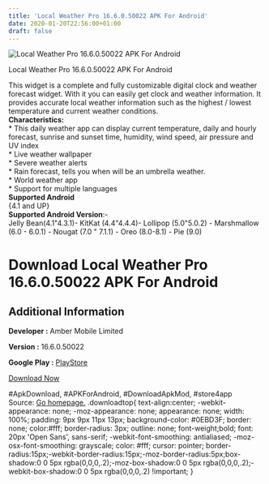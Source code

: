 ```yaml
---
title: 'Local Weather Pro 16.6.0.50022 APK For Android'
date: 2020-01-20T22:56:00+01:00
draft: false
---
```


![Local Weather Pro 16.6.0.50022 APK For Android](https://i0.wp.com/apkhome.net/wp-content/uploads/2020/01/Local-Weather-Pro-16.6.0.50022.png "Local Weather Pro 16.6.0.50022 APK For Android")

  

Local Weather Pro 16.6.0.50022 APK For Android

This widget is a complete and fully customizable digital clock and weather forecast widget. With it you can easily get clock and weather information. It provides accurate local weather information such as the highest / lowest temperature and current weather conditions.  
**Characteristics:**  
\* This daily weather app can display current temperature, daily and hourly forecast, sunrise and sunset time, humidity, wind speed, air pressure and UV index  
\* Live weather wallpaper  
\* Severe weather alerts  
\* Rain forecast, tells you when will be an umbrella weather.  
\* World weather app  
\* Support for multiple languages  
**Supported Android**  
{4.1 and UP}  
**Supported Android Version**:-  
Jelly Bean(4.1"4.3.1)- KitKat (4.4"4.4.4)- Lollipop (5.0"5.0.2) - Marshmallow (6.0 - 6.0.1) - Nougat (7.0 " 7.1.1) - Oreo (8.0-8.1) - Pie (9.0)

Download Local Weather Pro 16.6.0.50022 APK For Android
=======================================================

Additional Information
----------------------

**Developer :** Amber Mobile Limited

**Version :** 16.6.0.50022

**Google Play :** [PlayStore](https://play.google.com/store/apps/details?id=mobi.infolife.ezweather.widget.weather.location.app.pro&hl=en)

  

[Download Now](https://store4app.co/post/local-weather-pro-16-6-0-50022-apk-for-android_1579548511)

  
#ApkDownload, #APKForAndroid, #DownloadApkMod, #store4app  
Source: [Go homepage.](https://store4app.co/post/local-weather-pro-16-6-0-50022-apk-for-android_1579548511) .downloadtop{ text-align:center; -webkit-appearance: none; -moz-appearance: none; appearance: none; width: 100%; padding: 9px 9px 11px 13px; background-color: #0EBD3F; border: none; color:#fff; border-radius: 3px; outline: none; font-weight;bold; font: 20px 'Open Sans', sans-serif; -webkit-font-smoothing: antialiased; -moz-osx-font-smoothing: grayscale; color: #fff; cursor: pointer; border-radius:15px;-webkit-border-radius:15px;-moz-border-radius:5px;box-shadow:0 0 5px rgba(0,0,0,.2);-moz-box-shadow:0 0 5px rgba(0,0,0,.2);-webkit-box-shadow:0 0 5px rgba(0,0,0,.2) !important; }